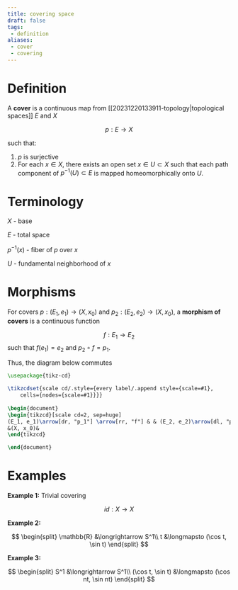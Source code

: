 ```yaml
---
title: covering space
draft: false
tags:
 - definition
aliases:
 - cover
 - covering
---
```

# Definition
A **cover** is a continuous map from [[20231220133911-topology|topological spaces]] $E$ and $X$ 

$$p:E \longrightarrow X$$

such that:

1. $p$ is surjective 
2. For each $x \in X$, there exists an open set $x \in U \subset X$ such that each path component of $p^{-1}(U)\subset E$ is mapped homeomorphically onto $U$. 

# Terminology
$X$ - base

$E$ - total space

$p^{-1}(x)$ - fiber of $p$ over $x$ 

$U$ - fundamental neighborhood of $x$ 

# Morphisms
For covers $p:(E_1,e_1)\to (X,x_0)$ and $p_2:(E_2,e_2) \to (X, x_0)$, a **morphism of covers** is a continuous function 

$$f:E_1 \longrightarrow E_2$$
such that $f(e_1)=e_2$ and $p_2 \circ f = p_1$. 

Thus, the diagram below commutes

```tikz
\usepackage{tikz-cd}

\tikzcdset{scale cd/.style={every label/.append style={scale=#1},
    cells={nodes={scale=#1}}}}
	
\begin{document}
\begin{tikzcd}[scale cd=2, sep=huge]
(E_1, e_1)\arrow[dr, "p_1"] \arrow[rr, "f"] & & (E_2, e_2)\arrow[dl, "p_2"]\\
&(X, x_0)&
\end{tikzcd}

\end{document}
```

# Examples 
**Example 1:** Trivial covering 

$$id:X \longrightarrow X$$

**Example 2:** 

$$ 
\begin{split}
\mathbb{R} &\longrightarrow S^1\\
t &\longmapsto (\cos t, \sin t)
\end{split}
$$

**Example 3:** 

$$
\begin{split}
S^1 &\longrightarrow S^1\\
(\cos t, \sin t) &\longmapsto (\cos nt, \sin nt)
\end{split}
$$
